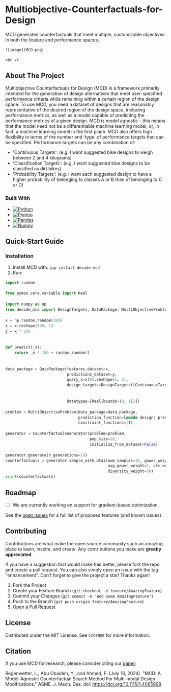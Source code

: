 # Multiobjective-Counterfactuals-for-Design

[//]: # (Official Repository for Multi-Objective Counterfactuals for Design &#40;MCD&#41;)

[//]: # ([![Contributors][contributors-shield]][contributors-url])

[//]: # ([![Forks][forks-shield]][forks-url])

[//]: # ([![Stargazers][stars-shield]][stars-url])

[//]: # ([![Issues][issues-shield]][issues-url])

[//]: # ([![MIT License][license-shield]][license-url])

[//]: # ([![LinkedIn][linkedin-shield]][linkedin-url])



<!-- PROJECT LOGO -->

[//]: # (<br />)
<div>

[//]: # (  <a href="https://github.com/Lyleregenwetter/Multiobjective-Counterfactuals-for-Design">)

[//]: # (    <img src="images/logo.png" alt="Logo" width="80" height="80">)

[//]: # (  </a>)

[//]: # (<h3 align="center">Multiobjective Counterfactuals for Design &#40;MCD&#41;</h3>)

  <p>
    MCD generates counterfactuals that meet multiple, customizable objectives in both the feature and performance spaces.  

    ![image](MCD.png)

    <br />

[//]: # (    <a href="https://github.com/Lyleregenwetter/Multiobjective-Counterfactuals-for-Design"><strong>Explore the docs »</strong></a>)

[//]: # (    <br />)

[//]: # (    <br />)

[//]: # (    <a href="https://github.com/Lyleregenwetter/Multiobjective-Counterfactuals-for-Design">View Demo</a>)

[//]: # (    ·)

[//]: # (    <a href="https://github.com/Lyleregenwetter/Multiobjective-Counterfactuals-for-Design/issues">Report Bug</a>)

[//]: # (    ·)

[//]: # (    <a href="https://github.com/Lyleregenwetter/Multiobjective-Counterfactuals-for-Design/issues">Request Feature</a>)
  </p>
</div>


[//]: # (<!-- TABLE OF CONTENTS -->)

[//]: # (<details>)

[//]: # (  <summary>Table of Contents</summary>)

[//]: # (  <ol>)

[//]: # (    <li>)

[//]: # (      <a href="#about-the-project">About The Project</a>)

[//]: # (      <ul>)

[//]: # (        <li><a href="#built-with">Built With</a></li>)

[//]: # (      </ul>)

[//]: # (    </li>)

[//]: # (    <li>)

[//]: # (      <a href="#getting-started">Quick-Start Guide</a>)

[//]: # (      <ul>)

[//]: # (        <li><a href="#prerequisites">Prerequisites</a></li>)

[//]: # (        <li><a href="#installation">Installation</a></li>)

[//]: # (      </ul>)

[//]: # (    </li>)

[//]: # (    <li><a href="#usage">Quick-Start Guide</a></li>)

[//]: # (    <li><a href="#roadmap">Roadmap</a></li>)

[//]: # (    <li><a href="#contributing">Contributing</a></li>)

[//]: # (    <li><a href="#license">License</a></li>)

[//]: # (    <li><a href="#contact">Contact</a></li>)

[//]: # (    <li><a href="#acknowledgments">Acknowledgments</a></li>)

[//]: # (  </ol>)

[//]: # (</details>)



<!-- ABOUT THE PROJECT -->

## About The Project

Multiobjective Counterfactuals for Design (MCD) is a framework primarily intended for the generation of design
alternatives that meet user-specified
performance criteria while remaining within a certain region of the design space. To use MCD, you need a dataset of
designs that are reasonably representative of the desired region of the design space, including performance metrics,
as well as a model capable of predicting the performance metrics of a given design. MCD is model agnostic - this means
that the model need not be a differentiable machine learning model, or,
in fact, a machine learning model in the first place. MCD also offers high flexibility in terms of the number and 'type'
of performance targets that can be specified.
Performance targets can be any combination of:

* 'Continuous Targets': (e.g. I want suggested bike designs to weigh between 2 and 4 kilograms)
* 'Classification Targets': (e.g. I want suggested bike designs to be classified as dirt bikes)
* 'Probability Targets': (e.g. I want each suggested design to have a higher probability of
  belonging to classes A or B than of
  belonging to C or D)

[//]: # ([![Product Name Screen Shot][product-screenshot]]&#40;https://example.com&#41;)

[//]: # ()

[//]: # (Here's a blank template to get started: To avoid retyping too much info. Do a search and replace with your text editor)

[//]: # (for the)

[//]: # (following: `github_username`, `repo_name`, `twitter_handle`, `linkedin_username`, `email_client`, `email`, `project_title`, `project_description`)

[//]: # (<p align="right">&#40;<a href="#readme-top">back to top</a>&#41;</p>)

### Built With

* [![Python][python-badge-url]][python-url]
* [![Pymoo][pymoo-badge-url]][pymoo-url]
* [![Pandas][pandas-badge-url]][pandas-url]
* [![Numpy][numpy-badge-url]][numpy-url]

[//]: # (<p align="right">&#40;<a href="#readme-top">back to top</a>&#41;</p>)



<!-- GETTING STARTED -->

## Quick-Start Guide

### Installation

1. Install MCD with:
   ```pip install decode-mcd```
2. Run:

```python
import random

from pymoo.core.variable import Real

import numpy as np
from decode_mcd import DesignTargets, DataPackage, MultiObjectiveProblem, CounterfactualsGenerator, ContinuousTarget

x = np.random.random(100)
x = x.reshape(100, 1)
y = x * 100


def predict(_x):
    return _x * 100 + random.random()


data_package = DataPackage(features_dataset=x,
                           predictions_dataset=y,
                           query_x=x[0].reshape(1, 1),
                           design_targets=DesignTargets([ContinuousTarget(label=0,
                                                                          lower_bound=25,
                                                                          upper_bound=75)]),
                           datatypes=[Real(bounds=(0, 1))])

problem = MultiObjectiveProblem(data_package=data_package,
                                prediction_function=lambda design: predict(design),
                                constraint_functions=[])

generator = CounterfactualsGenerator(problem=problem,
                                     pop_size=10,
                                     initialize_from_dataset=False)

generator.generate(n_generations=10)
counterfactuals = generator.sample_with_dtai(num_samples=10, gower_weight=1,
                                             avg_gower_weight=1, cfc_weight=1,
                                             diversity_weight=50)
print(counterfactuals)
```

[//]: # (<p align="right">&#40;<a href="#readme-top">back to top</a>&#41;</p>)



<!-- USAGE EXAMPLES -->

[//]: # (## I-Got-Time Guide)

[//]: # ()

[//]: # (1. Either install MCD with pip as shown in the Quick-Start Guide, or fork the repo with)

[//]: # (   ```git clone git@github.com:Lyleregenwetter/Multiobjective-Counterfactuals-for-Design.git```)

[//]: # (2. Now, customize the code below to fit your datasets and model. The template below assumes the following:)

[//]: # (    * The features_dataset _X_ has 4 columns: R1, R2, C1, in order. R1 and R2 are real variables)

[//]: # (      with the following respective ranges &#40;0, 10&#41; and &#40;-50, 50&#41;. C1 is a choice variable &#40;0, 1, 2&#41;.)

[//]: # (    * The predictions_dataset _Y_ has 5 columns. O_R1 and O_R2 are real variables.)

[//]: # (      O_C1 is a categorical/choice variable. O_P1 and O_P2 represent the probabilities of belonging to classes A and B,)

[//]: # (      respectively, where a design can belong to either class A or B and nothing else.)

[//]: # (    *)

[//]: # ()

[//]: # (```python)

[//]: # (from pymoo.core.variable import Real, Choice)

[//]: # (from decode_mcd import DesignTargets, DataPackage, MultiObjectiveProblem, CounterfactualsGenerator, ContinuousTarget)

[//]: # ()

[//]: # (x, y = ...  # load your data)

[//]: # (model = ...  # load your model)

[//]: # (query_x = ...  # define the initial design or starting point)

[//]: # ()

[//]: # (data_package = DataPackage&#40;features_dataset=x,)

[//]: # (                           predictions_dataset=y,)

[//]: # (                           query_x=query_x,)

[//]: # (                           design_targets=DesignTargets&#40;[ContinuousTarget&#40;label=0,)

[//]: # (                                                                          lower_bound=25,)

[//]: # (                                                                          upper_bound=75&#41;]&#41;,)

[//]: # (                           datatypes=[Real&#40;bounds=&#40;0, 10&#41;&#41;,)

[//]: # (                                      Real&#40;bounds=&#40;-50, 50&#41;&#41;,)

[//]: # (                                      Choice&#40;options=[0, 1, 2]&#41;],)

[//]: # (                           # # optional parameters)

[//]: # (                           # features_to_vary=..., )

[//]: # (                           # bonus_objectives=...,)

[//]: # (                           # datasets_validity=...,)

[//]: # (                           # datasets_scores=...,)

[//]: # (                           &#41;)

[//]: # ()

[//]: # (problem = MultiObjectiveProblem&#40;data_package=data_package,)

[//]: # (                                prediction_function=lambda design: model.predict&#40;design&#41;,)

[//]: # (                                constraint_functions=[]&#41;)

[//]: # ()

[//]: # (generator = CounterfactualsGenerator&#40;problem=problem,)

[//]: # (                                     pop_size=10,)

[//]: # (                                     initialize_from_dataset=False,)

[//]: # (                                     verbose=True&#41;)

[//]: # ()

[//]: # (generator.generate&#40;n_generations=10&#41;)

[//]: # (counterfactuals = generator.sample_with_dtai&#40;num_samples=10, gower_weight=1,)

[//]: # (                                             avg_gower_weight=1, cfc_weight=1,)

[//]: # (                                             diversity_weight=50&#41;)

[//]: # (print&#40;counterfactuals&#41;)

[//]: # (```)

<!-- ROADMAP -->

## Roadmap

- [ ] We are currently working on support for gradient-based optimization

See the [open issues](https://github.com/Lyleregenwetter/Multiobjective-Counterfactuals-for-Design/issues) for a full
list of proposed features (and
known issues).

[//]: # (<p align="right">&#40;<a href="#readme-top">back to top</a>&#41;</p>)



<!-- CONTRIBUTING -->

## Contributing

Contributions are what make the open source community such an amazing place to learn, inspire, and create. Any
contributions you make are **greatly appreciated**.

If you have a suggestion that would make this better, please fork the repo and create a pull request. You can also
simply open an issue with the tag "enhancement".
Don't forget to give the project a star! Thanks again!

1. Fork the Project
2. Create your Feature Branch (`git checkout -b feature/AmazingFeature`)
3. Commit your Changes (`git commit -m 'Add some AmazingFeature'`)
4. Push to the Branch (`git push origin feature/AmazingFeature`)
5. Open a Pull Request

[//]: # (<p align="right">&#40;<a href="#readme-top">back to top</a>&#41;</p>)



<!-- LICENSE -->

## License

Distributed under the MIT License. See `LICENSE` for more information.

[//]: # (<p align="right">&#40;<a href="#readme-top">back to top</a>&#41;</p>)

## Citation

If you use MCD for research, please consider citing our [paper](https://arxiv.org/pdf/2305.11308):

Regenwetter, L., Abu Obaideh, Y., and Ahmed, F. (July 16, 2024). "MCD: A Model-Agnostic Counterfactual Search
Method For Multi-modal Design Modifications." ASME. J. Mech. Des. doi: https://doi.org/10.1115/1.4065998


<!-- MARKDOWN LINKS & IMAGES -->
<!-- https://www.markdownguide.org/basic-syntax/#reference-style-links -->

[contributors-shield]: https://img.shields.io/github/contributors/github_username/repo_name.svg?style=for-the-badge

[contributors-url]: https://github.com/Lyleregenwetter/Multiobjective-Counterfactuals-for-Design/graphs/contributors

[forks-shield]: https://img.shields.io/github/forks/github_username/repo_name.svg?style=for-the-badge

[forks-url]: https://github.com/Lyleregenwetter/Multiobjective-Counterfactuals-for-Design/network/members

[stars-shield]: https://img.shields.io/github/stars/github_username/repo_name.svg?style=for-the-badge

[stars-url]: https://github.com/Lyleregenwetter/Multiobjective-Counterfactuals-for-Design/stargazers

[issues-shield]: https://img.shields.io/github/issues/github_username/repo_name.svg?style=for-the-badge

[issues-url]: https://github.com/Lyleregenwetter/Multiobjective-Counterfactuals-for-Design/issues

[license-shield]: https://img.shields.io/github/license/github_username/repo_name.svg?style=for-the-badge

[license-url]: https://github.com/Lyleregenwetter/Multiobjective-Counterfactuals-for-Design/blob/master/LICENSE


[python-badge-url]: https://img.shields.io/badge/language-python-purple

[python-url]: https://www.python.org/

[pandas-badge-url]: https://img.shields.io/badge/framework-pandas-red

[pandas-url]: https://pandas.pydata.org/

[numpy-badge-url]: https://img.shields.io/badge/framework-numpy-green

[numpy-url]: https://numpy.org/

[pymoo-badge-url]: https://img.shields.io/badge/framework-pymoo-blue

[pymoo-url]: https://pymoo.org/
